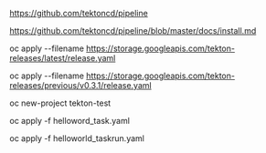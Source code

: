 https://github.com/tektoncd/pipeline

https://github.com/tektoncd/pipeline/blob/master/docs/install.md

oc apply --filename https://storage.googleapis.com/tekton-releases/latest/release.yaml

oc apply --filename https://storage.googleapis.com/tekton-releases/previous/v0.3.1/release.yaml

oc new-project tekton-test

oc apply -f helloword_task.yaml

oc apply -f helloworld_taskrun.yaml